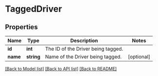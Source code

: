 # TaggedDriver

## Properties
Name | Type | Description | Notes
------------ | ------------- | ------------- | -------------
**id** | **int** | The ID of the Driver being tagged. | 
**name** | **string** | Name of the Driver being tagged. | [optional] 

[[Back to Model list]](../README.md#documentation-for-models) [[Back to API list]](../README.md#documentation-for-api-endpoints) [[Back to README]](../README.md)


